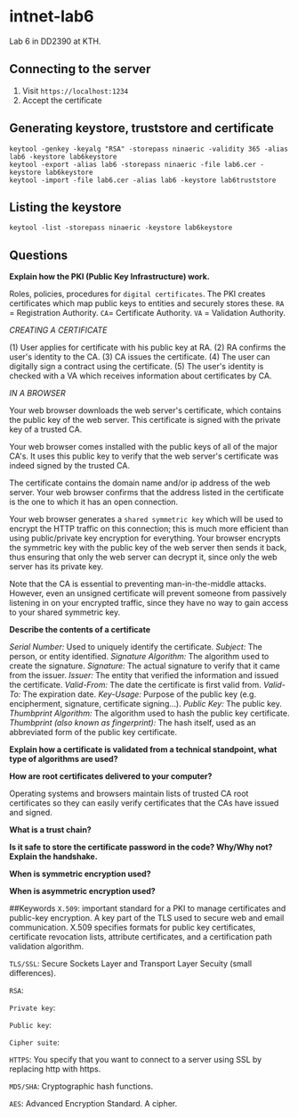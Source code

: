 # intnet-lab6
Lab 6 in DD2390 at KTH.

## Connecting to the server
1. Visit `https://localhost:1234`
2. Accept the certificate

## Generating keystore, truststore and certificate
```
keytool -genkey -keyalg "RSA" -storepass ninaeric -validity 365 -alias lab6 -keystore lab6keystore
keytool -export -alias lab6 -storepass ninaeric -file lab6.cer -keystore lab6keystore
keytool -import -file lab6.cer -alias lab6 -keystore lab6truststore
```

## Listing the keystore
`keytool -list -storepass ninaeric -keystore lab6keystore`

## Questions

**Explain how the PKI (Public Key Infrastructure) work.**

Roles, policies, procedures for `digital certificates`. The PKI creates certificates which map public keys to entities and securely stores these. `RA` = Registration Authority. `CA`= Certificate Authority. `VA` = Validation Authority.

_CREATING A CERTIFICATE_

(1) User applies for certificate with his public key at RA. (2) RA confirms the user's identity to the CA. (3) CA issues the certificate. (4) The user can digitally sign a contract using the certificate. (5) The user's identity is checked with a VA which receives information about certificates by CA.

_IN A BROWSER_

Your web browser downloads the web server's certificate, which contains the public key of the web server. This certificate is signed with the private key of a trusted CA.

Your web browser comes installed with the public keys of all of the major CA's. It uses this public key to verify that the web server's certificate was indeed signed by the trusted CA.

The certificate contains the domain name and/or ip address of the web server. Your web browser confirms that the address listed in the certificate is the one to which it has an open connection.

Your web browser generates a `shared symmetric key` which will be used to encrypt the HTTP traffic on this connection; this is much more efficient than using public/private key encryption for everything. Your browser encrypts the symmetric key with the public key of the web server then sends it back, thus ensuring that only the web server can decrypt it, since only the web server has its private key.

Note that the CA is essential to preventing man-in-the-middle attacks. However, even an unsigned certificate will prevent someone from passively listening in on your encrypted traffic, since they have no way to gain access to your shared symmetric key.


**Describe the contents of a certificate**

_Serial Number:_ Used to uniquely identify the certificate.
_Subject:_ The person, or entity identified.
_Signature Algorithm:_ The algorithm used to create the signature.
_Signature:_ The actual signature to verify that it came from the issuer.
_Issuer:_ The entity that verified the information and issued the certificate.
_Valid-From:_ The date the certificate is first valid from.
_Valid-To:_ The expiration date.
_Key-Usage:_ Purpose of the public key (e.g. encipherment, signature, certificate signing...).
_Public Key:_ The public key.
_Thumbprint Algorithm:_ The algorithm used to hash the public key certificate.
_Thumbprint (also known as fingerprint):_ The hash itself, used as an abbreviated form of the public key certificate.

**Explain how a certificate is validated from a technical standpoint, what type of algorithms are used?**


**How are root certificates delivered to your computer?**

Operating systems and browsers maintain lists of trusted CA root certificates so they can easily verify certificates that the CAs have issued and signed.

**What is a trust chain?**


**Is it safe to store the certificate password in the code? Why/Why not? Explain the handshake.**


**When is symmetric encryption used?**


**When is asymmetric encryption used?**

##Keywords
`X.509`: important standard for a PKI to manage certificates and public-key encryption. A key part of the TLS used to secure web and email communication. X.509 specifies formats for public key certificates, certificate revocation lists, attribute certificates, and a certification path validation algorithm.

`TLS/SSL`: Secure Sockets Layer and Transport Layer Secuity (small differences).

`RSA`:

`Private key`:

`Public key`:

`Cipher suite`:

`HTTPS`: You specify that you want to connect to a server using SSL by replacing http with https.

`MD5/SHA`: Cryptographic hash functions.

`AES`: Advanced Encryption Standard. A cipher.


